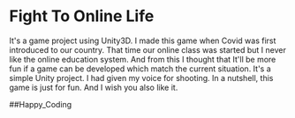 # Fight To Online Life
It's a game project using Unity3D. 
I made this game when Covid was first introduced to our country. That time our online class was started but I never like the online education system. And from this I thought that It'll be more fun if a game can be developed which match the current situation.
It's a simple Unity project. I had given my voice for shooting. In a nutshell, this game is just for fun. And I wish you also like it. 

##Happy_Coding
